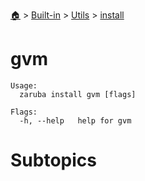 <!--startTocHeader-->
[🏠](../../../README.md) > [Built-in](../../README.md) > [Utils](../README.md) > [install](README.md)
# gvm
<!--endTocHeader-->

```
Usage:
  zaruba install gvm [flags]

Flags:
  -h, --help   help for gvm

```

# Subtopics
<!--startTocSubtopic-->
<!--endTocSubtopic-->